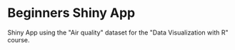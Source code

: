 # Beginners Shiny App
 Shiny App using the "Air quality" dataset for the "Data Visualization with R" course.
